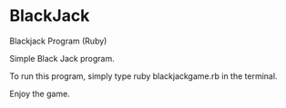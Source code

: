 BlackJack
=========

Blackjack Program (Ruby)

Simple Black Jack program. 

To run this program, simply type ruby blackjackgame.rb in the terminal.

Enjoy the game.
